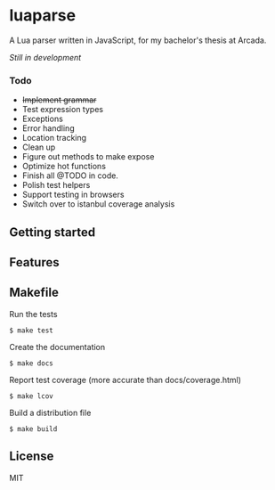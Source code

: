 # luaparse

A Lua parser written in JavaScript, for my bachelor's thesis at Arcada.

*Still in development*

### Todo

- <del>Implement grammar</del>
- Test expression types
- Exceptions
- Error handling
- Location tracking
- Clean up
- Figure out methods to make expose
- Optimize hot functions
- Finish all @TODO in code.
- Polish test helpers
- Support testing in browsers
- Switch over to istanbul coverage analysis

## Getting started

## Features

## Makefile

Run the tests

    $ make test

Create the documentation

    $ make docs

Report test coverage (more accurate than docs/coverage.html)

    $ make lcov

Build a distribution file

    $ make build

## License

MIT
